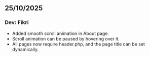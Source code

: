 ## 25/10/2025
### Dev: Fikri

- Added smooth scroll animation in About page.
- Scroll animation can be paused by hovering over it.
- All pages now require header.php, and the page title can be set dynamically.
